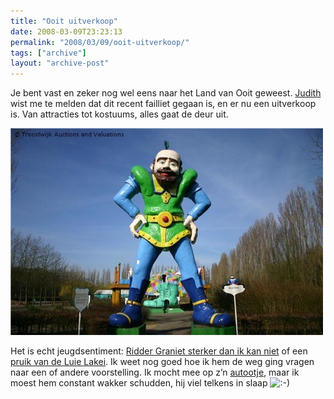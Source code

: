 ```yaml
---
title: "Ooit uitverkoop"
date: 2008-03-09T23:23:13
permalink: "2008/03/09/ooit-uitverkoop/"
tags: ["archive"]
layout: "archive-post"
---
```

Je bent vast en zeker nog wel eens naar het Land van Ooit geweest. [Judith](http://www.jdth.nl/ "http://www.jdth.nl/") wist me te melden dat dit recent failliet gegaan is, en er nu een uitverkoop is. Van attracties tot kostuums, alles gaat de deur uit.

[![Reus dan](/images/blog/2008/03/171.JPG)](http://www.troostwijkauctions.com/NL/Kavel/11709/337909/reus_Dan.aspx?&cid=1321 "http://www.troostwijkauctions.com/NL/Kavel/11709/337909/reus_Dan.aspx?&cid=1321")

Het is echt jeugdsentiment: [Ridder Graniet sterker dan ik kan niet](http://www.troostwijkauctions.com/NL/Kavel/11709/338896/beeld_Ridder_Graniet_sterker_dan_ik_kan_niet.aspx?&cid=1321 "http://www.troostwijkauctions.com/NL/Kavel/11709/338896/beeld_Ridder_Graniet_sterker_dan_ik_kan_niet.aspx?&cid=1321") of een [pruik van de Luie Lakei](http://www.troostwijkauctions.com/NL/Kavel/11732/340816/pruik_Luie_Lakei.aspx?&cid=1339 "http://www.troostwijkauctions.com/NL/Kavel/11732/340816/pruik_Luie_Lakei.aspx?&cid=1339"). Ik weet nog goed hoe ik hem de weg ging vragen naar een of andere voorstelling. Ik mocht mee op z’n [autootje](http://www.troostwijkauctions.com/NL/Kavel/11709/338005/NN_elektrowagen.aspx?&cid=1324 "http://www.troostwijkauctions.com/NL/Kavel/11709/338005/NN_elektrowagen.aspx?&cid=1324"), maar ik moest hem constant wakker schudden, hij viel telkens in slaap ![:-)](http://www.donebysimon.be/blog/wp-includes/images/smilies/icon_smile.gif)

